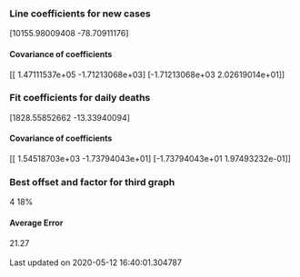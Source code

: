 <h3>Line coefficients for new cases</h3>
[10155.98009408   -78.70911176]
<h4>Covariance of coefficients</h4>
[[ 1.47111537e+05 -1.71213068e+03]
 [-1.71213068e+03  2.02619014e+01]]
<h3>Fit coefficients for daily deaths</h3>
[1828.55852662  -13.33940094]
<h4>Covariance of coefficients</h4>
[[ 1.54518703e+03 -1.73794043e+01]
 [-1.73794043e+01  1.97493232e-01]] <br/>
<h3>Best offset and factor for third graph</h3>
4 18%
<h4>Average Error</h4>
21.27
<br /><br />Last updated on 2020-05-12 16:40:01.304787

